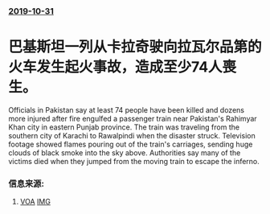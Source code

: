 ### [2019-10-31](/news/2019/10/31/index.md)

##### 
# 巴基斯坦一列从卡拉奇驶向拉瓦尔品第的火车发生起火事故，造成至少74人喪生。 

Officials in Pakistan say at least 74 people have been killed and dozens more injured after fire engulfed a passenger train near Pakistan's Rahimyar Khan city in eastern Punjab province. The train was traveling from the southern city of Karachi to Rawalpindi when the disaster struck. Television footage showed flames pouring out of the train's carriages, sending huge clouds of black smoke into the sky above. Authorities say many of the victims died when they jumped from the moving train to escape the inferno.


### 信息来源:

1. [VOA](https://www.voanews.com/south-central-asia/least-74-people-killed-pakistan-train-fire) [IMG](https://media.voltron.voanews.com/Drupal/01live-166/reuters-pictures/2019/10/RTS2TM87.jpg)

